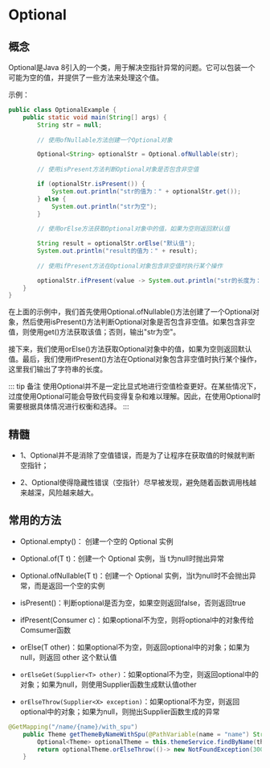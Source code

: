 # Optional

## 概念

Optional是Java 8引入的一个类，用于解决空指针异常的问题。它可以包装一个可能为空的值，并提供了一些方法来处理这个值。

示例：

```java
public class OptionalExample {
    public static void main(String[] args) {
        String str = null;
        
        // 使用ofNullable方法创建一个Optional对象

        Optional<String> optionalStr = Optional.ofNullable(str);
        
        // 使用isPresent方法判断Optional对象是否包含非空值

        if (optionalStr.isPresent()) {
            System.out.println("str的值为：" + optionalStr.get());
        } else {
            System.out.println("str为空");
        }
        
        // 使用orElse方法获取Optional对象中的值，如果为空则返回默认值

        String result = optionalStr.orElse("默认值");
        System.out.println("result的值为：" + result);
        
        // 使用ifPresent方法在Optional对象包含非空值时执行某个操作

        optionalStr.ifPresent(value -> System.out.println("str的长度为：" + value.length()));
    }
}
```

在上面的示例中，我们首先使用Optional.ofNullable()方法创建了一个Optional对象，然后使用isPresent()方法判断Optional对象是否包含非空值。如果包含非空值，则使用get()方法获取该值；否则，输出"str为空"。

接下来，我们使用orElse()方法获取Optional对象中的值，如果为空则返回默认值。最后，我们使用ifPresent()方法在Optional对象包含非空值时执行某个操作，这里我们输出了字符串的长度。

::: tip 备注
使用Optional并不是一定比显式地进行空值检查更好。在某些情况下，过度使用Optional可能会导致代码变得复杂和难以理解。因此，在使用Optional时需要根据具体情况进行权衡和选择。
:::

## 精髓

* 1、Optional并不是消除了空值错误，而是为了让程序在获取值的时候就判断空指针；

* 2、Optional使得隐藏性错误（空指针）尽早被发现，避免随着函数调用栈越来越深，风险越来越大。   

## 常用的方法

* Optional.empty()： 创建一个空的 Optional 实例

* Optional.of(T t)：创建一个 Optional 实例，当 t为null时抛出异常      

* Optional.ofNullable(T t)：创建一个 Optional 实例，当t为null时不会抛出异常，而是返回一个空的实例

* isPresent()：判断optional是否为空，如果空则返回false，否则返回true

* ifPresent(Consumer c)：如果optional不为空，则将optional中的对象传给Comsumer函数

* orElse(T other)：如果optional不为空，则返回optional中的对象；如果为null，则返回 other 这个默认值

* `orElseGet(Supplier<T> other)`：如果optional不为空，则返回optional中的对象；如果为null，则使用Supplier函数生成默认值other

* `orElseThrow(Supplier<X> exception)`：如果optional不为空，则返回optional中的对象；如果为null，则抛出Supplier函数生成的异常

```java
@GetMapping("/name/{name}/with_spu")
    public Theme getThemeByNameWithSpu(@PathVariable(name = "name") String themeName){
        Optional<Theme> optionalTheme = this.themeService.findByName(themeName);
        return optionalTheme.orElseThrow(()-> new NotFoundException(30003));
    }
```

